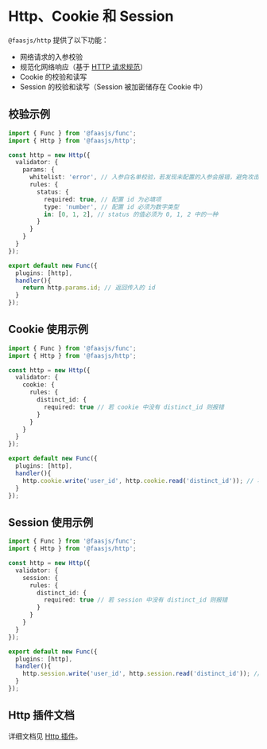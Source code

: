 # Http、Cookie 和 Session

`@faasjs/http` 提供了以下功能：

- 网络请求的入参校验
- 规范化网络响应（基于 [HTTP 请求规范](/guide/excel/request-spec.html)）
- Cookie 的校验和读写
- Session 的校验和读写（Session 被加密储存在 Cookie 中）

## 校验示例

```typescript
import { Func } from '@faasjs/func';
import { Http } from '@faasjs/http';

const http = new Http({
  validator: {
    params: {
      whitelist: 'error', // 入参白名单校验，若发现未配置的入参会报错，避免攻击
      rules: {
        status: {
          required: true, // 配置 id 为必填项
          type: 'number', // 配置 id 必须为数字类型
          in: [0, 1, 2], // status 的值必须为 0, 1, 2 中的一种
        }
      }
    }
  }
});

export default new Func({
  plugins: [http],
  handler(){
    return http.params.id; // 返回传入的 id
  }
});
```

## Cookie 使用示例

```typescript
import { Func } from '@faasjs/func';
import { Http } from '@faasjs/http';

const http = new Http({
  validator: {
    cookie: {
      rules: {
        distinct_id: {
          required: true // 若 cookie 中没有 distinct_id 则报错
        }
      }
    }
  }
});

export default new Func({
  plugins: [http],
  handler(){
    http.cookie.write('user_id', http.cookie.read('distinct_id')); // 将 cookie 中的 distinct_id 写入为 user_id
  }
});
```

## Session 使用示例

```typescript
import { Func } from '@faasjs/func';
import { Http } from '@faasjs/http';

const http = new Http({
  validator: {
    session: {
      rules: {
        distinct_id: {
          required: true // 若 session 中没有 distinct_id 则报错
        }
      }
    }
  }
});

export default new Func({
  plugins: [http],
  handler(){
    http.session.write('user_id', http.session.read('distinct_id')); // 将 session 中的 distinct_id 写入为 user_id
  }
});
```

## Http 插件文档

详细文档见 [Http 插件](/doc/http.html)。
